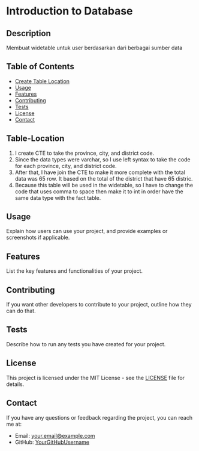 # Introduction to Database

## Description

Membuat widetable untuk user berdasarkan dari berbagai sumber data

## Table of Contents

- [Create Table Location](#Table-Location)
- [Usage](#usage)
- [Features](#features)
- [Contributing](#contributing)
- [Tests](#tests)
- [License](#license)
- [Contact](#contact)

## Table-Location

1. I create CTE to take the province, city, and district code.
2. Since the data types were varchar, so I use left syntax to take the code for each province, city, and district code.
3. After that, I have join the CTE to make it more complete with the total data was 65 row. It based on the total of the district that have 65 distric.
4. Because this table will be used in the widetable, so I have to change the code that uses comma to space then make it to int in order have the same data type with the fact table.

## Usage

Explain how users can use your project, and provide examples or screenshots if applicable.

## Features

List the key features and functionalities of your project.

## Contributing

If you want other developers to contribute to your project, outline how they can do that.

## Tests

Describe how to run any tests you have created for your project.

## License

This project is licensed under the MIT License - see the [LICENSE](LICENSE) file for details.

## Contact

If you have any questions or feedback regarding the project, you can reach me at:

- Email: your.email@example.com
- GitHub: [YourGitHubUsername](https://github.com/YourGitHubUsername)

